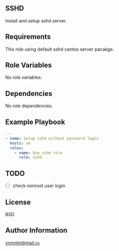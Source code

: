 ## SSHD

Install and setup sshd server.

## Requirements

This role using default sshd centos server pacakge.

## Role Variables

No role variables.

## Dependencies

No role dependencies.

## Example Playbook

```yaml
---
- name: Setup sshd without password login
  hosts: vm
  roles:
    - name: Use sshd role
      role: sshd
```

## TODO

- [ ] check nonroot user login

## License

BSD

## Author Information

<vnmntn@mail.ru>
